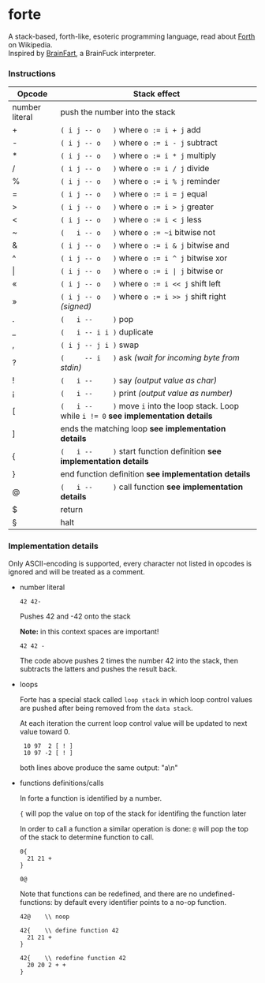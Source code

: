 # forte

A stack-based, forth-like, esoteric programming language, read about [Forth](https://en.wikipedia.org/wiki/Forth_(programming_language)) on Wikipedia.  
Inspired by [BrainFart](https://github.com/daddinuz/brainfart), a BrainFuck interpreter.

### Instructions

| Opcode         | Stack effect                                                                          |
|----------------|---------------------------------------------------------------------------------------|
| number literal | push the number into the stack
| \+             | `( i j -- o   )` where `o := i + j`  add
| \-             | `( i j -- o   )` where `o := i - j`  subtract
| \*             | `( i j -- o   )` where `o := i * j`  multiply
| \/             | `( i j -- o   )` where `o := i / j`  divide
| \%             | `( i j -- o   )` where `o := i % j`  reminder
| \=             | `( i j -- o   )` where `o := i = j`  equal
| \>             | `( i j -- o   )` where `o := i > j`  greater
| \<             | `( i j -- o   )` where `o := i < j`  less
| \~             | `(   i -- o   )` where `o := ~i`     bitwise not
| \&             | `( i j -- o   )` where `o := i & j`  bitwise and
| \^             | `( i j -- o   )` where `o := i ^ j`  bitwise xor
| \|             | `( i j -- o   )` where `o := i \| j` bitwise or
| «              | `( i j -- o   )` where `o := i << j` shift left
| »              | `( i j -- o   )` where `o := i >> j` shift right *(signed)*
| \.             | `(   i --     )`                     pop
| \_             | `(   i -- i i )`                     duplicate
| \,             | `( i j -- j i )`                     swap
| \?             | `(     -- i   )`                     ask *(wait for incoming byte from stdin)*
| \!             | `(   i --     )`                     say *(output value as char)*
| ¡              | `(   i --     )`                     print *(output value as number)*
| \[             | `(   i --     )`                     move `i` into the loop stack. Loop while `i != 0` **see implementation details**
| \]             |                                      ends the matching loop **see implementation details**
| \{             | `(   i --     )`                     start function definition **see implementation details**
| \}             |                                      end function definition **see implementation details**
| @              | `(   i --     )`                     call function **see implementation details**
| $              |                                      return
| §              |                                      halt

### Implementation details

Only ASCII-encoding is supported, every character not listed in opcodes is ignored and will be treated as a comment.

- number literal
  
  ```
  42 42-
  ```
  
  Pushes 42 and -42 onto the stack
  
  **Note:** in this context spaces are important!
  
  ```
  42 42 -
  ```
  
  The code above pushes 2 times the number 42 into the stack,
  then subtracts the latters and pushes the result back.

- loops
  
  Forte has a special stack called `loop stack` in which loop control values
  are pushed after being removed from the `data stack`.
  
  At each iteration the current loop control value will be updated to next value toward 0.
  
  ```
   10 97  2 [ ! ]
   10 97 -2 [ ! ]
  ```
  
  both lines above produce the same output: "a\n"

- functions definitions/calls
  
  In forte a function is identified by a number.
  
  `{` will pop the value on top of the stack for identifing the function later
  
  In order to call a function a similar operation is done:
  `@` will pop the top of the stack to determine function to call.
  
  ```
  0{
    21 21 +
  }
  
  0@
  ```
  
  Note that functions can be redefined, and there are no undefined-functions: by default every identifier points to a no-op function.
  
  ```
  42@    \\ noop
  
  42{    \\ define function 42
    21 21 +
  }
  
  42{    \\ redefine function 42
    20 20 2 + +
  }
  ```
